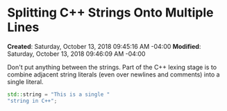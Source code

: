 # Splitting C++ Strings Onto Multiple Lines

**Created**: Saturday, October 13, 2018 09:45:16 AM -04:00
**Modified**: Saturday, October 13, 2018 09:46:09 AM -04:00


Don't put anything between the strings. Part of the C++ lexing stage is to combine adjacent string literals (even over newlines and comments) into a single literal.

```c++
std::string = "This is a single "
"string in C++";
```
